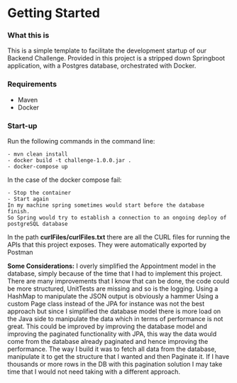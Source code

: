 # Getting Started

### What this is

This is a simple template to facilitate the development startup of our Backend Challenge.
Provided in this project is a stripped down Springboot application, with a Postgres database, orchestrated with Docker. 

### Requirements

 - Maven
 - Docker

### Start-up

Run the following commands in the command line:

    - mvn clean install 
    - docker build -t challenge-1.0.0.jar .
    - docker-compose up

In the case of the docker compose fail:

    - Stop the container 
    - Start again
    In my machine spring sometimes would start before the database 
    finish. 
    So Spring would try to establish a connection to an ongoing deploy of 
    postgreSQL database

In the path **curlFiles/curlFiles.txt** there are all the CURL files for 
running the APIs that this project exposes. 
They were automatically exported by Postman

**Some Considerations:** 
I overly simplified the Appointment model in the database, simply
because of the time that I had to implement this project. 
There are many improvements that I know that can be done,
the code could be more structured, UnitTests are missing 
and so is the logging.
Using a HashMap to manipulate the JSON output is obviously a hammer
Using a custom Page class instead of the JPA for instance was not the best approach
but since I simplified the database model there is more load 
on the Java side to manipulate the data which in terms of performance 
is not great. 
This could be improved by improving the database model and improving the 
paginated functionality with JPA, this way the data would come from the database
already paginated and hence improving the performance. 
The way I build it was to fetch all data from the database, manipulate
it to get the structure that I wanted and then Paginate it. If I have thousands
or more rows in the DB with this pagination solution I may take time that I would not
need taking with a different approach. 
